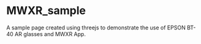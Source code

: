 # MWXR_sample

A sample page created using threejs to demonstrate the use of EPSON BT-40 AR glasses and MWXR App.
